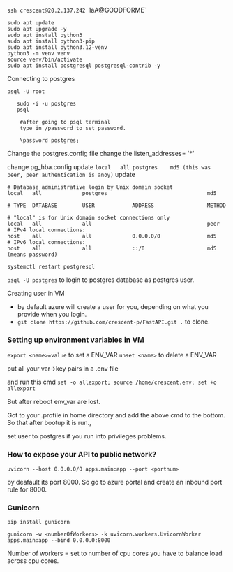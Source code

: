 `ssh crescent@20.2.137.242
`1aA@GOODFORME`
```
sudo apt update
sudo apt upgrade -y
sudo apt install python3
sudo apt install python3-pip
sudo apt install python3.12-venv
python3 -m venv venv
source venv/bin/activate
sudo apt install postgresql postgresql-contrib -y
```

Connecting to postgres

`psql -U root`

```
   sudo -i -u postgres
   psql

	#after going to psql terminal
	type in /password to set password.
	
	\password postgres;
```

Change the postgres.config file change the listen_addresses= '*'

change pg_hba.config 
update `local   all postgres    md5 (this was peer, peer authentication is anoy)`
update
```
# Database administrative login by Unix domain socket
local   all             postgres                                md5

# TYPE  DATABASE        USER            ADDRESS                 METHOD

# "local" is for Unix domain socket connections only
local   all             all                                     peer
# IPv4 local connections:
host    all             all             0.0.0.0/0               md5
# IPv6 local connections:
host    all             all             ::/0                    md5 (means password)
```

`systemctl restart postgresql`

`psql -U postgres` to login to postgres database as postgres user.

Creating user in VM
- by default azure will create a user for you, depending on what you provide when you login.
- `git clone https://github.com/crescent-p/FastAPI.git .` to clone.

### Setting up environment variables in VM

`export <name>=value` to set a ENV_VAR
`unset <name>` to delete a ENV_VAR

put all your var->key pairs in a .env file

and run this cmd
`set -o allexport; source /home/crescent.env; set +o allexport`

But after reboot env_var are lost.

Got to your .profile in home directory and add the above cmd to the bottom. So that after bootup it is run.,

set user to postgres if you run into privileges problems.

### How to expose your API to public network?

`uvicorn --host 0.0.0.0/0 apps.main:app --port <portnum>`

by deafault its port 8000. So go to azure portal and create an inbound port rule for 8000.


### Gunicorn

`pip install gunicorn`

`gunicorn -w <numberOfWorkers> -k uvicorn.workers.UvicornWorker apps.main:app --bind 0.0.0.0:8000`

Number of workers = set to number of cpu cores you have to balance load across cpu cores.
